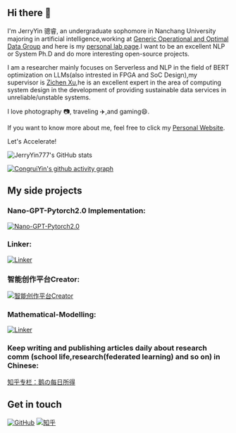 ## Hi there 👋

  I'm JerryYin 骢睿, an undergraduate sophomore in Nanchang University majoring in artificial intelligence,working at [Generic Operational and Optimal Data Group](https://good.ncu.edu.cn/index.html) and here is my [personal lab page](https://good.ncu.edu.cn/~YinCR/).I want to be an excellent NLP or System Ph.D and do more interesting open-source projects.
    
  I am a researcher mainly focuses on Serverless and NLP in the field of BERT optimization on LLMs(also intrested in FPGA and SoC Design),my supervisor is [Zichen Xu](https://good.ncu.edu.cn/Pages/Professor.html),he is an excellent expert in the area of computing system design in the development of providing sustainable data services in unreliable/unstable systems.
  

I love photography 📷, traveling ✈️,and gaming😄.  

If you want to know more about me, feel free to click my [Personal Website](https://JerryYin777.github.io).

Let's Accelerate!

![JerryYin777's GitHub stats](https://github-readme-stats.vercel.app/api?username=JerryYin777&show_icons=true&theme=dracula)

[![CongruiYin's github activity graph](https://github-readme-activity-graph.cyclic.app/graph?username=JerryYin777&theme=dracula)](https://github.com/ashutosh00710/github-readme-activity-graph)

## My side projects



### Nano-GPT-Pytorch2.0 Implementation:

[![Nano-GPT-Pytorch2.0](https://github-readme-stats.vercel.app/api/pin?username=JerryYin777&repo=NanoGPT-Pytorch2.0-Implementation&theme=radical)](https://github.com/JerryYin777/NanoGPT-Pytorch2.0-Implementation)

### Linker:

[![Linker](https://github-readme-stats.vercel.app/api/pin?username=JerryYin777&repo=Linker&theme=radical)](https://github.com/JerryYin777/Linker)

### 智能创作平台Creator:

[![智能创作平台Creator](https://github-readme-stats.vercel.app/api/pin?username=JerryYin777&repo=SoftwareCup_A9_2022&theme=radical)](https://github.com/JerryYin777/SoftwareCup_A9_2022)


### Mathematical-Modelling:

[![Linker](https://github-readme-stats.vercel.app/api/pin?username=JerryYin777&repo=Mathematical-Modelling&theme=radical)](https://github.com/JerryYin777/Mathematical-Modelling)

### Keep writing and publishing articles daily about research comm (school life,research(federated learning) and so on) in Chinese:

[知乎专栏：鹅の每日所得](https://www.zhihu.com/column/c_1531067260675940352)


## Get in touch

[![GitHub](https://img.shields.io/badge/GitHub-grey?logo=github)](https://github.com/JerryYin777)
[![知乎](https://img.shields.io/badge/知乎-white?logo=zhihu)](https://www.zhihu.com/people/ycr222)


